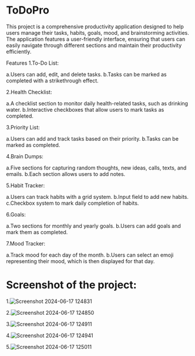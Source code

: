# ToDoPro
 This project is a comprehensive productivity application designed to help users manage their tasks, habits, goals, mood, and brainstorming activities. The application features a user-friendly interface, ensuring that users can easily navigate through different sections and maintain their productivity efficiently.

Features
1.To-Do List:

a.Users can add, edit, and delete tasks.
b.Tasks can be marked as completed with a strikethrough effect.

2.Health Checklist:

a.A checklist section to monitor daily health-related tasks, such as drinking water.
b.Interactive checkboxes that allow users to mark tasks as completed.

3.Priority List:

a.Users can add and track tasks based on their priority.
b.Tasks can be marked as completed.

4.Brain Dumps:

a.Five sections for capturing random thoughts, new ideas, calls, texts, and emails.
b.Each section allows users to add notes.

5.Habit Tracker:

a.Users can track habits with a grid system.
b.Input field to add new habits.
c.Checkbox system to mark daily completion of habits.

6.Goals:

a.Two sections for monthly and yearly goals.
b.Users can add goals and mark them as completed.

7.Mood Tracker:

a.Track mood for each day of the month.
b.Users can select an emoji representing their mood, which is then displayed for that day.


# Screenshot of the project:

1.![Screenshot 2024-06-17 124831](https://github.com/Sanskruti2110/ToDoPro/assets/125188209/c72ceb12-fb17-4830-91b7-8d1b098b196c)

2.![Screenshot 2024-06-17 124850](https://github.com/Sanskruti2110/ToDoPro/assets/125188209/7ed60daf-5283-403b-9a8e-9e397224f8e8)

3.![Screenshot 2024-06-17 124911](https://github.com/Sanskruti2110/ToDoPro/assets/125188209/a038d808-6917-4353-bffe-4159bd2f35ec)

4.![Screenshot 2024-06-17 124941](https://github.com/Sanskruti2110/ToDoPro/assets/125188209/800df47a-858d-4d90-a4ce-07230b23d0ab)

5.![Screenshot 2024-06-17 125011](https://github.com/Sanskruti2110/ToDoPro/assets/125188209/f153c15e-7ada-4f69-b784-46b568761815)





